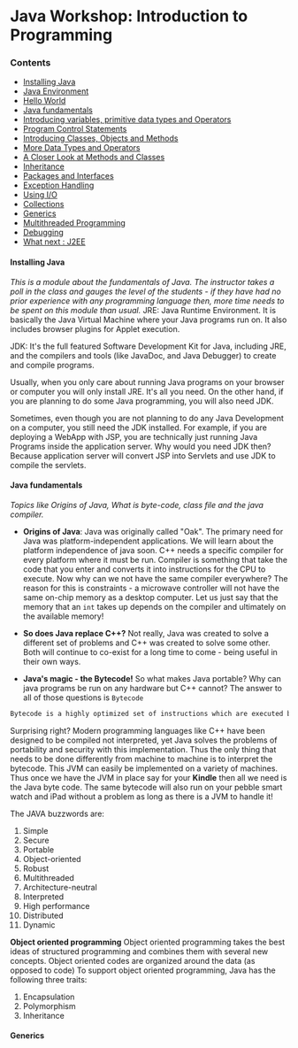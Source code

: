 # Java Workshop: Introduction to Programming

### Contents

* [Installing Java](#installing-java)
* [Java Environment]()
* [Hello World]()
* [Java fundamentals](#java-fundamentals)
* [Introducing variables, primitive data types and Operators]()
* [Program Control Statements]()
* [Introducing Classes, Objects and Methods]()
* [More Data Types and Operators]()
* [A Closer Look at Methods and Classes]()
* [Inheritance]()
* [Packages and Interfaces]()
* [Exception Handling]()
* [Using I/O]()
* [Collections]()
* [Generics](#generics)
* [Multithreaded Programming]()
* [Debugging]()
* [What next : J2EE]()


#### Installing Java
_This is a module about the fundamentals of Java. The instructor takes a poll in the class and gauges the level of the students - if they have had no prior experience with any programming language then, more time needs to be spent on this module than usual._ 
JRE: Java Runtime Environment. It is basically the Java Virtual Machine where your Java programs run on. It also includes browser plugins for Applet execution.

JDK: It's the full featured Software Development Kit for Java, including JRE, and the compilers and tools (like JavaDoc, and Java Debugger) to create and compile programs.

Usually, when you only care about running Java programs on your browser or computer you will only install JRE. It's all you need. On the other hand, if you are planning to do some Java programming, you will also need JDK.

Sometimes, even though you are not planning to do any Java Development on a computer, you still need the JDK installed. For example, if you are deploying a WebApp with JSP, you are technically just running Java Programs inside the application server. Why would you need JDK then? Because application server will convert JSP into Servlets and use JDK to compile the servlets.

#### Java fundamentals
_Topics like Origins of Java, What is byte-code, class file and the java compiler._
* __Origins of Java__: Java was originally called "Oak". The primary need for Java was platform-independent applications. We will learn about the platform independence of java soon. C++ needs a specific compiler for every platform where it must be run. Compiler is something that take the code that you enter and converts it into instructions for the CPU to execute. Now why can we not have the same compiler everywhere? The reason for this is constraints - a microwave controller will not have the same on-chip memory as a desktop computer. Let us just say that the memory that an `int` takes up depends on the compiler and ultimately on the available memory! 

* __So does Java replace C++?__ Not really, Java was created to solve a different set of problems and C++ was created to solve some other. Both will continue to co-exist for a long time to come - being useful in their own ways.

* __Java's magic - the Bytecode!__ So what makes Java portable? Why can java programs be run on any hardware but C++ cannot? The answer to all of those questions is `Bytecode`

```java
Bytecode is a highly optimized set of instructions which are executed by the Java run-time environment which is called the Java virtual machine (JVM) That is, in its standard form JVM is an interpreter for bytecode. 
```
Surprising right? Modern programming languages like C++ have been designed to be compiled not interpreted, yet Java solves the problems of portability and security with this implementation. Thus the only thing that needs to be done differently from machine to machine is to interpret the bytecode. This JVM can easily be implemented on a variety of machines. Thus once we have the JVM in place say for your __Kindle__ then all we need is the Java byte code. The same bytecode will also run on your pebble smart watch and iPad without a problem as long as there is a JVM to handle it!

The JAVA buzzwords are:
1. Simple
2. Secure
3. Portable
4. Object-oriented
5. Robust
6. Multithreaded
7. Architecture-neutral
8. Interpreted
9. High performance
10. Distributed
11. Dynamic

__Object oriented programming__
Object oriented programming takes the best ideas of structured programming and combines them with several new concepts. Object oriented codes are organized around the data (as opposed to code)
To support object oriented programming, Java has the following three traits:
1. Encapsulation
2. Polymorphism
3. Inheritance



#### Generics
